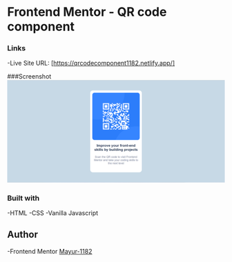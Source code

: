 # Frontend Mentor - QR code component

### Links
-Live Site URL:
[https://qrcodecomponent1182.netlify.app/]

###Screenshot
![](screenshot/qr%20code%20component.png)

### Built with
-HTML
-CSS
-Vanilla Javascript

## Author
-Frontend Mentor
[Mayur-1182](https://www.frontendmentor.io/profile/Mayur-1182)

